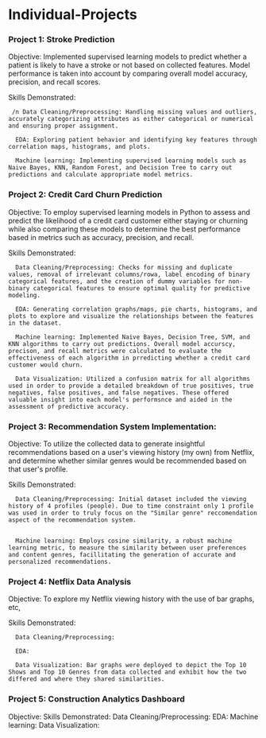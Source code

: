 # Individual-Projects

### Project 1: Stroke Prediction

  Objective: Implemented supervised learning models to predict whether a patient is likely to have a stroke or not based on collected features. Model performance is taken into account by comparing overall model accuracy, precision, and recall scores.
  
  Skills Demonstrated: 
  
     /n Data Cleaning/Preprocessing: Handling missing values and outliers, accurately categorizing attributes as either categorical or numerical and ensuring proper assignment.
     
      EDA: Exploring patient behavior and identifying key features through correlation maps, histograms, and plots.
      
      Machine learning: Implementing supervised learning models such as Naive Bayes, KNN, Random Forest, and Decision Tree to carry out predictions and calculate appropriate model metrics.

### Project 2: Credit Card Churn Prediction

  Objective: To employ supervised learning models in Python to assess and predict the likelihood of a credit card customer either staying or churning while also comparing these models to determine the best performance based in metrics such as accuracy, precision, and recall.
  
  Skills Demonstrated: 
  
      Data Cleaning/Preprocessing: Checks for missing and duplicate values, removal of irrelevant columns/rowa, label encoding of binary categorical features, and the creation of dummy variables for non-binary categorical features to ensure optimal quality for predictive modeling.
      
      EDA: Generating correlation graphs/maps, pie charts, histograms, and plots to explore and visualize the relationships between the features in the dataset.
      
      Machine learning: Implemented Naive Bayes, Decision Tree, SVM, and KNN algorithms to carry out predictions. Overall model accurscy, precison, and recall metrics were calculated to evaluate the effectiveness of each algorithm in prredicting whether a credit card customer would churn.
      
      Data Visualization: Utilized a confusion matrix for all algorithms used in order to provide a detailed breakdown of true positives, true negatives, false positives, and false negatives. These offered valuable insight into each model's performsnce and aided in the assessment of predictive accuracy.

### Project 3: Recommendation System Implementation:

  Objective: To utilize the collected data to generate insightful recommendations based on a user's viewing history (my own) from Netflix, and determine whether similar genres would be recommended based on that user's profile.
  
  Skills Demonstrated: 
  
      Data Cleaning/Preprocessing: Initial dataset included the viewing history of 4 profiles (people). Due to time constraint only 1 profile was used in order to truly focus on the "Similar genre" reccomendation aspect of the recommendation system.
      

      Machine learning: Employs cosine similarity, a robust machine learning metric, to measure the similarity between user preferences and content genres, facillitating the generation of accurate and personalized recommendations.
      

### Project 4: Netflix Data Analysis
  
  Objective: To explore my Netflix viewing history with the use of bar graphs, etc,
  
  Skills Demonstrated: 
  
      Data Cleaning/Preprocessing:
      
      EDA:
      
      Data Visualization: Bar graphs were deployed to depict the Top 10 Shows and Top 10 Genres from data collected and exhibit how the two differed and where they shared similarities.

### Project 5: Construction Analytics Dashboard

  Objective: 
  Skills Demonstrated: 
      Data Cleaning/Preprocessing: 
      EDA: 
      Machine learning: 
      Data Visualization: 
